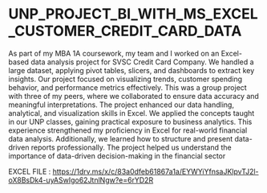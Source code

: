 # UNP_PROJECT_BI_WITH_MS_EXCEL_CUSTOMER_CREDIT_CARD_DATA
As part of my MBA 1A coursework, my team and I worked on an Excel-based data analysis project for SVSC Credit Card Company. We handled a large dataset, applying pivot tables, slicers, and dashboards to extract key insights. Our project focused on visualizing trends, customer spending behavior, and performance metrics effectively. This was a group project with three of my peers, where we collaborated to ensure data accuracy and meaningful interpretations. The project enhanced our data handling, analytical, and visualization skills in Excel. We applied the concepts taught in our UNP classes, gaining practical exposure to business analytics. This experience strengthened my proficiency in Excel for real-world financial data analysis. Additionally, we learned how to structure and present data-driven reports professionally. The project helped us understand the importance of data-driven decision-making in the financial sector

EXCEL FILE : https://1drv.ms/x/c/83a0dfeb61867a1a/EYWYiYfnsaJKlpvTJ2l-oX8BsDk4-uyASwIgo62JtnlNgw?e=6rYD2R
